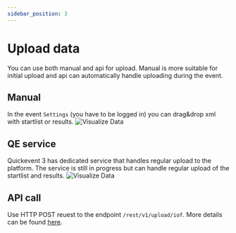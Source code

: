 ```yaml
---
sidebar_position: 3
---
```


# Upload data
You can use both manual and api for upload. Manual is more suitable for initial upload and api can automatically handle uploading during the event.

## Manual
In the event `Settings` (you have to be logged in) you can drag&drop xml with startlist or results.
![Visualize Data](/img/tutorials/upload-data-manual-d&d.png)

## QE service
Quickevent 3 has dedicated service that handles regular upload to the platform. The service is still in progress but can handle regular upload of the startlist and results.
![Visualize Data](/img/tutorials/upload-data-qe-service.png)

## API call
Use HTTP POST reuest to the  endpoint `/rest/v1/upload/iof`. More details can be found [here](https://api.orienteerfeed.com/api-docs/#/default/post_rest_v1_upload_iof).